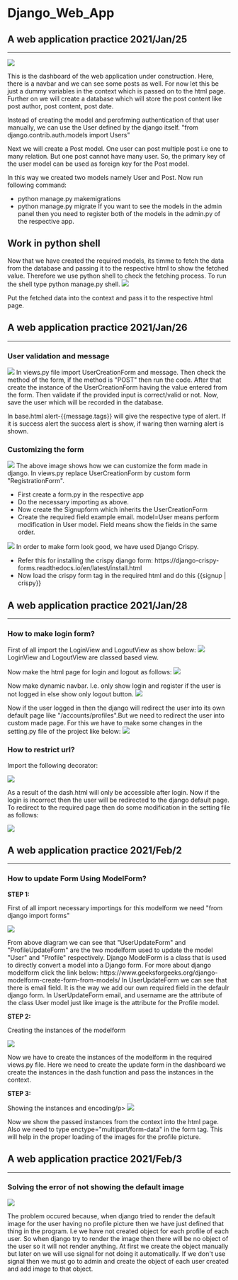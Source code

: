 # Django_Web_App

<h2>A web application practice 2021/Jan/25</h2>
<hr>
<img src="Images for github/Dashborad.PNG">
<p>This is the dashboard of the web application under construction. Here, there is a navbar and we can see some posts as well. 
For now let this be just a dummy variables in the context which is passed on to the html page. 
Further on we will create a database which will store the post content like post author, post content, post date.
</p>

<p>
Instead of creating the model and perofrming authentication of that user manually, we can use the User defined by the django itself.
"from django.contrib.auth.models import Users"

Next we will create a Post model. One user can post multiple post i.e one to many relation. But one post cannot have many user.
So, the primary key of the user model can be used as foreign key for the Post model.

In this way we created two models namely User and Post. Now run following command:
- python manage.py makemigrations
- python manage.py migrate
If you want to see the models in the admin panel then you need to register both of the models in the admin.py of the respective app.
</p>

<h2>Work in python shell </h2>
<p>
  Now that we have created the required models, its timme to fetch the data from the database and passing it to the respective html to show the
  fetched value. Therefore we use python shell to check the fetching process. To run the shell type python manage.py shell.
  <img src="Images for github/PyhonShell.PNG"/>
</p>

<p>
  Put the fetched data into the context and pass it to the respective html page.
</p>

<h2>A web application practice 2021/Jan/26</h2>
<hr>
<p>
  <h3> User validation and message</h3>
  <img src="Images for github/user_validation_and_message.PNG"/>
  In views.py file import UserCreationForm and message. Then check the method of the form, if the method is "POST" then run the code. After that create the
  instance of the UserCreationForm having the value entered from the form. Then validate if the provided input is correct/valid or not. Now, save the user which 
  will be recorded in the database.
  
  In base.html alert-{{message.tags}} will give the respective type of alert. If it is success alert the success alert is show, if waring then warning alert is shown.
</p>

<p>
  <h3>Customizing the form</h3>
  <img src="Images for github/Custome_registration_form.PNG"/>
  The above image shows how we can customize the form made in django. In views.py replace UserCreationForm by custom form "RegistrationForm". 
  <ul>
    <li>First create a form.py in the respective app</li>
    <li>Do the necessary importing as above.</li>
    <li>Now create the Signupform which inherits the UserCreationForm</li>
    <li>Create the required field example email. model=User means perform modification in User model. Field means show the fields in the same order.</li>
  </ul>
</p>

<p>
  <img src="Images for github/Crispy.PNG"/>
  In order to make form look good, we have used Django Crispy.
  <ul>
    <li>Refer this for installing the crispy django form: https://django-crispy-forms.readthedocs.io/en/latest/install.html</li>
    <li>Now load the crispy form tag in the required html and do this {{signup | crispy}}</li>
  </ul>
</p>


<h2>A web application practice 2021/Jan/28</h2>
<hr>
<div>
  <h3>How to make login form?</h3>
  <p>
    First of all import the LoginView and LogoutView as show below:
    <img src="Images for github/Login_logout_view.PNG"/>
    LoginView and LogoutView are classed based view.
  </p>
  <p>
    Now make the html page for login and logout as follows:
    <img src="Images for github/Login_logout_html.PNG"/>
  </p>
  <p>
    Now make dynamic navbar. I.e. only show login and register if the user is not logged in else show only logout button.
    <img src="Images for github/Dynamic_login_logout_button.PNG"/>
  </p>
  <p>
    Now if the user logged in then the django will redirect the user into its own default page like "/accounts/profiles".But we
    need to redirect the user into custom made page. For this we have to make some changes in the setting.py file of the project 
    like below:
    <img src="Images for github/Login_redirect_url.PNG"/>
  </p>
<div>
  
<div>
   <h3>How to restrict url?</h3>
   <p>
      Import the following decorator:
   </p>
   <img src="Images for github/Login required.PNG"/>
   <p>
      As a result of the dash.html will only be accessible after login. Now if the login is incorrect then the user will be redirected to
      the django default page. To redirect to the required page then do some modification in the setting file as follows:
   </p>
   <img src="Images for github/Login url.PNG"/>
</div> 

<div>
  <h2>A web application practice 2021/Feb/2</h2>
  <hr>
  <h3>How to update Form Using ModelForm?</h3>
  <b>STEP 1:</b><p>First of all import necessary importings for this modelform we need "from django import forms"</p>
  <img src="Images for github/ModelForm_1st_step.PNG"/>
  <p>
    From above diagram we can see that "UserUpdateForm" and "ProfileUpdateForm" are the two modelform used to update the model
    "User" and "Profile" respectively. Django ModelForm is a class that is used to directly convert a model into a Django form.
    For more about django modelform click the link below: https://www.geeksforgeeks.org/django-modelform-create-form-from-models/
    In UserUpdateForm we can see that there is email field. It is the way we add our own required field in the defaulr django form.
    In UserUpdateForm email, and username are the attribute of the class User model just like image is the attribute for the Profile model.
  </p>
  <b>STEP 2:</b><p>Creating the instances of the modelform</p>
  <img src="Images for github/ModelForm_2nd_step.PNG"/>
  <p>
    Now we have to create the instances of the modelform in the required views.py file. Here we need to create the update form in the dashboard
    we create the instances in the dash function and pass the instances in the context.
  </p>
  
  <b>STEP 3:</b>
  <p>Showing the instances and encoding/p>
  <img src="Images for github/ModelForm_3rd_step.PNG">
  <p>
    Now we show the passed instances from the context into the html page. Also we need to type enctype="multipart/form-data" in the form tag.
    This will help in the proper loading of the images for the profile picture.
  </p>
  
  <div>
   <h2>A web application practice 2021/Feb/3</h2>
   <hr>
   <h3>Solving the error of not showing the default image</h3>
   <img src="Images for github/default_profile_pic.PNG"/>
   <p>
     The problem occured because, when django tried to render the default image for the user having no profile picture then we have just
     defined that thing in the program. I.e we have not created object for each profile of each user. So when django try to render the
     image then there will be no object of the user so it will not render anything. At first we create the object manually but later on
     we will use signal for not doing it automatically. If we don't use signal then we must go to admin and create the object of each user
     created and add image to that object.
  </p>
  </div>
</div>
